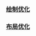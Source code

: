 ### [绘制优化](https://github.com/ningbaoqi/PerformanceOptimization/blob/master/README-huizhi.md)
### [布局优化](https://github.com/ningbaoqi/PerformanceOptimization/blob/master/README-buju.md)
